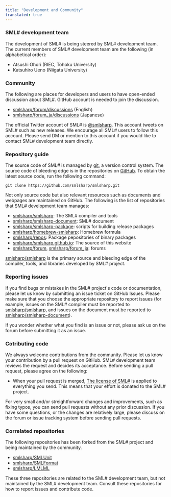 ```yaml
---
title: "Development and Community"
translated: true
---
```


### SML# development team

The development of SML# is being steered by SML# development team.
The current members of SML# development team are the following (in alphabetical order):

* Atsushi Ohori (RIEC, Tohoku University)
* Katsuhiro Ueno (Niigata University)

### Community

The following are places for developers and users to have open-ended
discussion about SML#. GitHub account is needed to join the discussion.

* [smlsharp/forum/discussions](https://github.com/smlsharp/forum/discussions) (English)
* [smlsharp/forum_ja/discussions](https://github.com/smlsharp/forum_ja/discussions) (Japanese)

The official Twitter account of SML# is [@smlsharp](https://twitter.com/smlsharp).
This account tweets on SML# such as new releases. We encourage all SML# users to follow this account. Please send DM or mention to this account if you would like to contact SML# development team directly.

### Repository guide

The source code of SML# is managed by [git](https://git-scm.org), a version control system.  The source code of bleeding edge is in the repositories on [GitHub](https://github.com). To obtain the latest source code, run the following command:

```
git clone https://github.com/smlsharp/smlsharp.git
```

Not only source code but also relevant resources such as documents and webpages are maintained on GitHub.  The following is the list of repositories that SML# development team manages:

* [smlsharp/smlsharp](https://github.com/smlsharp/smlsharp): The SML# compiler and tools
* [smlsharp/smlsharp-document](https://github.com/smlsharp/smlsharp-document): SML# document
* [smlsharp/smlsharp-package](https://github.com/smlsharp/smlsharp-package): scripts for building release packages
* [smlsharp/homebrew-smlsharp](https://github.com/smlsharp/homebrew-smlsharp): Homebrew formula
* [smlsharp/repos](https://github.com/smlsharp/repos): Package pepositories of binary packages
* [smlsharp/smlsharp.github.io](https://github.com/smlsharp/smlsharp.github.io): The source of this website
* [smlsharp/forum](https://github.com/smlsharp/forum), [smlsharp/forum_ja](https://github.com/smlsharp/forum): forums

[smlsharp/smlsharp](https://github.com/smlsharp/smlsharp) is the primary source and bleeding edge of the compiler, tools, and libraries developed by SML# project.

### Reporting issues

If you find bugs or mistakes in the SML# project's code or documentation, please let us know by submitting an issue ticket on GitHub Issues.  Please make sure that you choose the appropriate repository to report issues (for example, issues on the SML# compiler must be reported to [smlsharp/smlsharp](https://github.com/smlsharp/smlsharp/issues), and issues on the document must be reported to [smlsharp/smlsharp-document](https://github.com/smlsharp/smlsharp-document/issues)).

If you wonder whether what you find is an issue or not, please ask us on the forum before submitting it as an issue.

### Cotributing code

We always welcome contributions from the community. Please let us know your contribution by a pull request on GitHub. SML# development team reviews the request and decides its acceptance. Before sending a pull request, please agree on the following:

* When your pull request is merged, [The license of SML#](https://github.com/smlsharp/smlsharp/blob/master/LICENSE) is applied to everything you send.  This means that your effort is donated to the SML# project.

For very small and/or streightforward changes and improvements, such as fixing typos, you can send pull requests without any prior discussion. If you have some questions, or the changes are relatively large, please discuss on the forum or issue tracking system before sending pull requests.

### Correlated repositories

The following repositories has been forked from the SML# project and being maintained by the community.

* [smlsharp/SMLUnit](https://github.com/smlsharp/SMLUnit)
* [smlsharp/SMLFormat](https://github.com/smlsharp/SMLFormat)
* [smlsharp/LMLML](https://github.com/smlsharp/LMLML)

These three repositories are related to the SML# development team, but not maintained by the SML# development team. Consult these repositories for how to report issues and contribute code.
